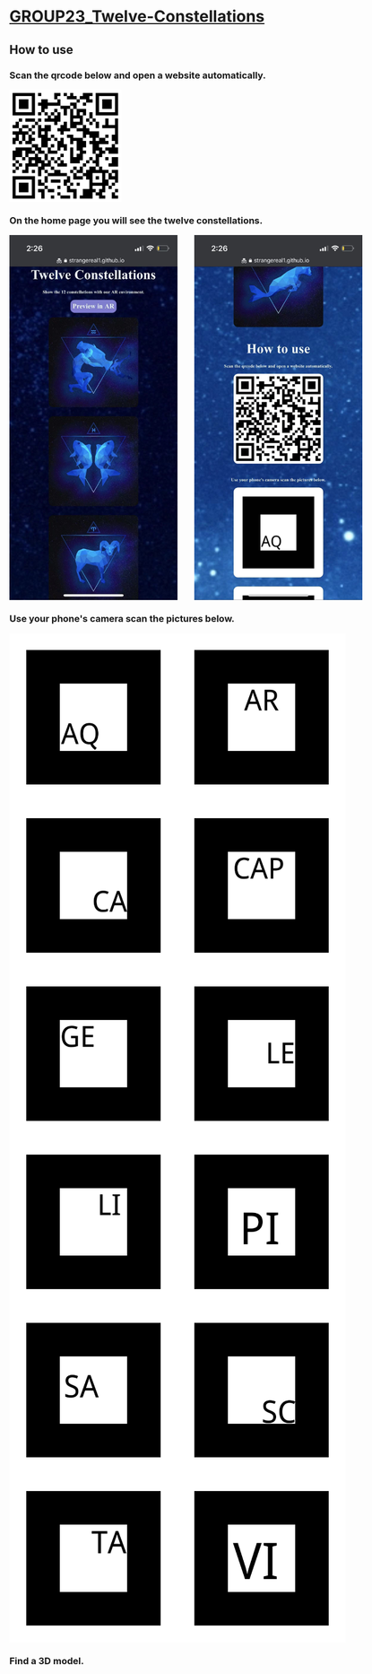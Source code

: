 # [GROUP23_Twelve-Constellations](https://robots-make-art-too.github.io/GROUP23_Twelve-Constellations/docs/website)

## How to use

### Scan the qrcode below and open a website automatically.

<img src="docs\website\assets/qrcode.png" width = "200" height = "200" alt="qrcode" align=center />

### On the home page you will see the twelve constellations.

<div style='display: flex'>
<img src="docs\website\assets/screenshot_1.jpeg" width = "300"  alt="s" align=center  style='margin-right:30px'/>  
<img src="docs\website\assets/screenshot_2.jpeg" width = "300"  alt="s" align=center />  
</div>

### Use your phone's camera scan the pictures below.

<div style='display: flex'>
<img src="docs\website\assets/markers/pattern-AQ.png" width = "300" height = "300" alt="s" align=center />  
<img src="docs\website\assets/markers/pattern-AR.png" width = "300" height = "300" alt="s" align=center /> 
</div>
<div style='display: flex'>
<img src="docs\website\assets/markers/pattern-CA.png" width = "300" height = "300" alt="s" align=center />  
<img src="docs\website\assets/markers/pattern-CAP.png" width = "300" height = "300" alt="s" align=center /> 
</div>
<div style='display: flex'>
<img src="docs\website\assets/markers/pattern-GE.png" width = "300" height = "300" alt="s" align=center />  
<img src="docs\website\assets/markers/pattern-LE.png" width = "300" height = "300" alt="s" align=center /> 
</div>
<div style='display: flex'>
<img src="docs\website\assets/markers/pattern-LI.png" width = "300" height = "300" alt="s" align=center />  
<img src="docs\website\assets/markers/pattern-PI.png" width = "300" height = "300" alt="s" align=center /> 
</div>
<div style='display: flex'>
<img src="docs\website\assets/markers/pattern-SA.png" width = "300" height = "300" alt="s" align=center />  
<img src="docs\website\assets/markers/pattern-SC.png" width = "300" height = "300" alt="s" align=center /> 
</div>
<div style='display: flex'>
<img src="docs\website\assets/markers/pattern-TA.png" width = "300" height = "300" alt="s" align=center />  
<img src="docs\website\assets/markers/pattern-VI.png" width = "300" height = "300" alt="s" align=center /> 
</div>

### Find a 3D model.

<div style='display: flex'>
<img src="docs\website\assets/ar_scene.gif" width = "300" alt="" align=center />
</div>
